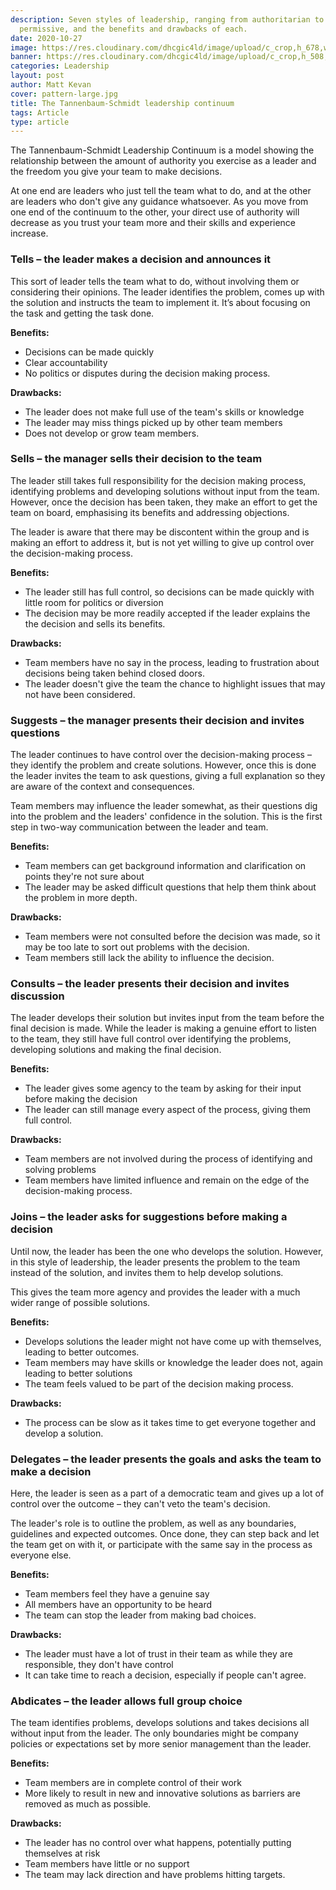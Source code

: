 ```yaml
---
description: Seven styles of leadership, ranging from authoritarian to
  permissive, and the benefits and drawbacks of each.
date: 2020-10-27
image: https://res.cloudinary.com/dhcgic4ld/image/upload/c_crop,h_678,w_905,x_143,y_257/c_scale,h_678,w_905/v1705279242/slc1/446.png
banner: https://res.cloudinary.com/dhcgic4ld/image/upload/c_crop,h_508,w_903,x_144,y_341/c_scale,h_508,w_903/v1705313324/702.png
categories: Leadership
layout: post
author: Matt Kevan
cover: pattern-large.jpg
title: The Tannenbaum-Schmidt leadership continuum
tags: Article
type: article
---
```

The Tannenbaum-Schmidt Leadership Continuum is a model showing the relationship between the amount of authority you exercise as a leader and the freedom you give your team to make decisions.

At one end are leaders who just tell the team what to do, and at the other are leaders who don't give any guidance whatsoever. As you move from one end of the continuum to the other, your direct use of authority will decrease as you trust your team more and their skills and experience increase. 

### Tells – the leader makes a decision and announces it

This sort of leader tells the team what to do, without involving them or considering their opinions. The leader identifies the problem, comes up with the solution and instructs the team to implement it. It’s about focusing on the task and getting the task done.

**Benefits:**

* Decisions can be made quickly
* Clear accountability
* No politics or disputes during the decision making process.

**Drawbacks:**

* The leader does not make full use of the team's skills or knowledge
* The leader may miss things picked up by other team members
* Does not develop or grow team members.

### Sells – the manager sells their decision to the team

The leader still takes full responsibility for the decision making process, identifying problems and developing solutions without input from the team. However, once the decision has been taken, they make an effort to get the team on board, emphasising its benefits and addressing  objections.

The leader is aware that there may be discontent within the group and is making an effort to address it, but is not yet willing to give up control over the decision-making process.

**Benefits:**

* The leader still has full control, so decisions can be made quickly with little room for politics or diversion
* The decision may be more readily accepted if the leader explains the  the decision and sells its benefits.

**Drawbacks:**

* Team members have no say in the process, leading to frustration about decisions being taken behind closed doors.
* The leader doesn't give the team the chance to highlight issues that may not have been considered.

### Suggests – the manager presents their decision and invites questions

The leader continues to have control over the decision-making process – they identify the problem and create solutions. However, once this is done the leader invites the team to ask questions, giving a full explanation so they are aware of the context and consequences.

Team members may influence the leader somewhat, as their questions dig into the problem and the leaders' confidence in the solution. This is the first step in two-way communication between the leader and team.

**Benefits:**

* Team members can get background information and clarification on points they're not sure about
* The leader may be asked difficult questions that help them think about the problem in more depth.

**Drawbacks:**

* Team members were not consulted before the decision was made, so it may be too late to sort out problems with the decision.
* Team members still lack the ability to influence the decision.

### Consults – the leader presents their decision and  invites discussion

The leader develops their solution but invites input from the team before the final decision is made. While the leader is making a genuine effort to listen to the team, they still have full control over identifying the problems, developing solutions and making the final decision.

**Benefits:**

* The leader gives some agency to the team by asking for their input before making the decision
* The leader can still manage every aspect of the process, giving them full control.

**Drawbacks:**

* Team members are not involved during the process of identifying and solving problems 
* Team members have limited influence and remain on the edge of the decision-making process. 

### Joins – the leader asks for suggestions before making a decision

Until now, the leader has been the one who develops the solution. However, in this style of leadership, the leader presents the problem to the team instead of the solution, and invites them to help develop solutions.

This gives the team more agency and provides the leader with a much wider range of possible solutions.

**Benefits:**

* Develops solutions the leader might not have come up with themselves, leading to better outcomes.
* Team members may have skills or knowledge the leader does not, again leading to better solutions
* The team feels valued to be part of the decision making process.

**Drawbacks:**

* The process can be slow as it takes time to get everyone together and develop a solution.

### Delegates – the leader presents the goals and asks the team to make a decision

Here, the leader is seen as a part of a democratic team and gives up a lot of control over the outcome – they can't veto the team's decision.

The leader's role is to outline the problem, as well as any boundaries, guidelines and expected outcomes. Once done, they can step back and let the team get on with it, or participate with the same say in the process as everyone else.

**Benefits:**

* Team members feel they have a genuine say
* All members have an opportunity to be heard
* The team can stop the leader from making bad choices.

**Drawbacks:**

* The leader must have a lot of trust in their team as while they are responsible, they don't have control
* It can take time to reach a decision, especially if people can't agree.

### Abdicates – the leader allows full group choice

The team identifies problems, develops solutions and takes decisions all without input from the leader. The only boundaries might be company policies or expectations set by more senior management than the leader.

**Benefits:**

* Team members are in complete control of their work
* More likely to result in new and innovative solutions as barriers are removed as much as possible.

**Drawbacks:**

* The leader has no control over what happens, potentially putting themselves at risk
* Team members have little or no support
* The team may lack direction and have problems hitting targets.
